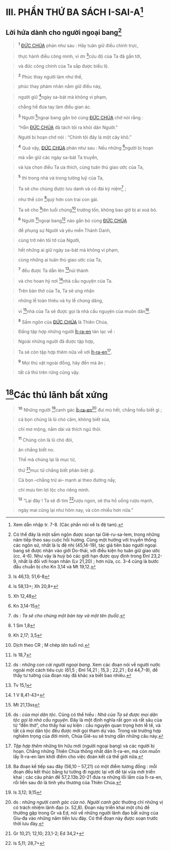 # III. PHẦN THỨ BA SÁCH I-SAI-A[^1]

## Lời hứa dành cho người ngoại bang[^2]

> <sup><b>1</b></sup> [ĐỨC CHÚA]() phán như sau : Hãy tuân giữ điều chính trực,
>


> thực hành điều công minh, vì ơn [^1*]cứu độ của Ta đã gần tới,
>


> và đức công chính của Ta sắp được biểu lộ.
>


> <sup><b>2</b></sup> Phúc thay người làm như thế,
>


> phúc thay phàm nhân nắm giữ điều này,
>


> người giữ [^2*]ngày sa-bát mà không vi phạm,
>


> chẳng hề đưa tay làm điều gian ác.
>


> <sup><b>3</b></sup> Người [^3*]ngoại bang gắn bó cùng [ĐỨC CHÚA]() chớ nói rằng :
>


> “Hẳn [ĐỨC CHÚA]() đã tách tôi ra khỏi dân Người.”
>


> Người bị hoạn chớ nói : “Chính tôi đây là một cây khô.”
>


> <sup><b>4</b></sup> Quả vậy, [ĐỨC CHÚA]() phán như sau : Nếu những [^4*]người bị hoạn
>


> mà vẫn giữ các ngày sa-bát Ta truyền,
>


> và lựa chọn điều Ta ưa thích, cùng tuân thủ giao ước của Ta,
>


> <sup><b>5</b></sup> thì trong nhà và trong tường luỹ của Ta,
>


> Ta sẽ cho chúng được lưu danh và có đài kỷ niệm[^3] ;
>


> như thế còn [^5*]quý hơn con trai con gái.
>


> Ta sẽ cho [^6*]tên tuổi chúng[^4] trường tồn, không bao giờ bị ai xoá bỏ.
>


> <sup><b>6</b></sup> Người [^7*]ngoại bang[^5] nào gắn bó cùng [ĐỨC CHÚA]()
>


> để phụng sự Người và yêu mến Thánh Danh,
>


> cùng trở nên tôi tớ của Người,
>


> hết những ai giữ ngày sa-bát mà không vi phạm,
>


> cùng những ai tuân thủ giao ước của Ta,
>


> <sup><b>7</b></sup> đều được Ta dẫn lên [^8*]núi thánh
>


> và cho hoan hỷ nơi [^9*]nhà cầu nguyện của Ta.
>


> Trên bàn thờ của Ta, Ta sẽ ưng nhận
>


> những lễ toàn thiêu và hy lễ chúng dâng,
>


> vì [^10*]nhà của Ta sẽ được gọi là nhà cầu nguyện của muôn dân[^6].
>


> <sup><b>8</b></sup> Sấm ngôn của [ĐỨC CHÚA]() là Thiên Chúa,
>


> Đấng tập hợp những người [Ít-ra-en]() tản lạc về :
>


> Ngoài những người đã được tập hợp,
>


> Ta sẽ còn tập hợp thêm nữa về với [Ít-ra-en]()[^7].
>


> <sup><b>9</b></sup> Mọi thú vật ngoài đồng, hãy đến mà ăn ;
>


> tất cả thú trên rừng cũng vậy.
>


# [^8]Các thủ lãnh bất xứng

> <sup><b>10</b></sup> Những người [^11*]canh gác [Ít-ra-en]()[^9] đui mù hết, chẳng hiểu biết gì ;
>


> cả bọn chúng là lũ chó câm, không biết sủa,
>


> chỉ mơ mộng, nằm dài và thích ngủ thôi.
>


> <sup><b>11</b></sup> Chúng còn là lũ chó đói,
>


> ăn chẳng biết no.
>


> Thế mà chúng lại là mục tử,
>


> thứ [^12*]mục tử chẳng biết phân biệt gì.
>


> Cả bọn –chẳng trừ ai– mạnh ai theo đường nấy,
>


> chỉ mưu tìm lợi lộc cho riêng mình.
>


> <sup><b>12</b></sup> “Lại đây ! Ta sẽ đi tìm [^13*]rượu ngon, sẽ tha hồ uống rượu mạnh,
>


> ngày mai cũng lại như hôm nay, và còn nhiều hơn nữa.”
>

[^1]: Xem dẫn nhập tr. 7-8. (Các phần nói về Is đệ tam).
[^2]: Có thể đây là một sấm ngôn được soạn tại Giê-ru-sa-lem, trong những năm tiếp theo sau cuộc hồi hương. Cùng một hướng với truyền thống các ngôn sứ, nhất là Is đệ nhị (45,14-19), tác giả tiên báo người ngoại bang sẽ được nhận vào giới Do-thái, với điều kiện họ tuân giữ giao ước (cc. 4-6). Như vậy là huỷ bỏ các giới hạn được quy định trong Đnl 23,2-9, nhất là đối với hoạn nhân (Lv 21,20) ; hơn nữa, cc. 3-4 cũng là bước đầu chuẩn bị cho Kn 3,14 và Mt 19,12.
[^3]: ds : *Ta sẽ cho chúng một bàn tay và một tên (tuổi).*
[^4]: Dịch theo CR ; M chép *tên tuổi nó.*
[^5]: ds : *những con cái người ngoại bang*. Xem các đoạn nói về người nước ngoài một cách tiêu cực (61,5 ; Đnl 14,21 ; 15,3 ; 22,21 ; Ed 44,7-9), để thấy tư tưởng của đoạn này đã khác xa biết bao nhiêu.
[^6]: ds : *của mọi dân tộc*. Cũng có thể hiểu : *Nhà của Ta sẽ được mọi dân tộc gọi là nhà cầu nguyện*. Đây là một định nghĩa rất gọn và rất sâu của từ “đền thờ”, cho thấy hai sự kiện : cầu nguyện quan trọng hơn lễ tế, và tất cả mọi dân tộc đều được mời gọi tham dự vào. Trong vài trường hợp nghiêm trọng của đời mình, Chúa Giê-su sẽ trưng dẫn những câu này.
[^7]: *Tập hợp thêm* những tín hữu mới (người ngoại bang) và các người bị hoạn. Chẳng những Thiên Chúa thống nhất dân Ít-ra-en, mà còn muốn lấy Ít-ra-en làm khởi điểm cho việc đoàn kết cả thế giới nữa.
[^8]: Ba đoạn kế tiếp sau đây (56,10 – 57,21) có một điểm tương đồng : mỗi đoạn đều kết thúc bằng tư tưởng đi ngược lại với đề tài vừa mới triển khai : các câu phản đề 57,2.13b.20-21 đưa ra những lỗi lầm của Ít-ra-en, rồi liền sau đó là tình yêu thương của Thiên Chúa.
[^9]: ds : *những người canh gác của nó*. *Người canh gác* thường chỉ những vị có trách nhiệm lãnh đạo (x. 52,8). Đoạn này triển khai một chủ đề thường gặp trong Gr và Ed, nói về những người lãnh đạo bất xứng của Giu-đa vào những năm tiền lưu đày. Có thể đoạn này được soạn trước thời lưu đày.
[^1*]: Is 46,13; 51,6-8
[^2*]: Is 58,13+; Xh 20,8+
[^3*]: Xh 12,48
[^4*]: Kn 3,14-15
[^5*]: 1 Sm 1,8
[^6*]: Kh 2,17; 3,5
[^7*]: Is 18,7
[^8*]: Tv 15,1
[^9*]: 1 V 8,41-43+
[^10*]: Mt 21,13ss
[^11*]: Is 3,12; 9,15
[^12*]: Gr 10,21; 12,10; 23,1-2; Ed 34,2+
[^13*]: Is 5,11; 28,7+